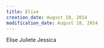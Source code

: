 ```yaml
---
title: Elise
creation_date: August 10, 2014
modification_date: August 10, 2014
---
```



Elise 
Juliete
Jessica
